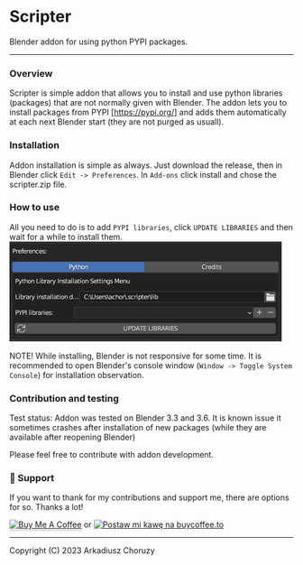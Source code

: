 # Scripter

Blender addon for using python PYPI packages.

---

### Overview

Scripter is simple addon that allows you to install and use python libraries (packages) that are not normally given with Blender. The addon lets you to install packages from PYPI [https://pypi.org/] and adds them automatically at each next Blender start (they are not purged as usuall).

### Installation

Addon installation is simple as always. Just download the release, then in Blender click `Edit -> Preferences`. In `Add-ons` click install and chose the scripter.zip file.

### How to use

All you need to do is to add `PYPI libraries`, click `UPDATE LIBRARIES` and then wait for a while to install them.
![](.readme/image.png)

NOTE! While installing, Blender is not responsive for some time. It is recommended to open Blender's console window (`Window -> Toggle System Console`) for installation observation. 

### Contribution and testing

Test status: Addon was tested on Blender 3.3 and 3.6. It is known issue it sometimes crashes after installation of new packages (while they are available after reopening Blender)

Please feel free to contribute with addon development.

### 🚀 Support
If you want to thank for my contributions and support me, there are options for so. Thanks a lot!

<a href="https://www.buymeacoffee.com/engineercodes" target="_blank"><img src="https://www.buymeacoffee.com/assets/img/custom_images/orange_img.png" alt="Buy Me A Coffee" style="height: 41px !important;width: 174px !important;box-shadow: 0px 3px 2px 0px rgba(190, 190, 190, 0.5) !important;-webkit-box-shadow: 0px 3px 2px 0px rgba(190, 190, 190, 0.5) !important;" ></a> or 
<a href="https://buycoffee.to/engineercodes" target="_blank"><img src="https://buycoffee.to/btn/buycoffeeto-btn-primary-outline.svg" style="width: 182px" alt="Postaw mi kawę na buycoffee.to"></a>

---

Copyright (C) 2023 Arkadiusz Choruzy